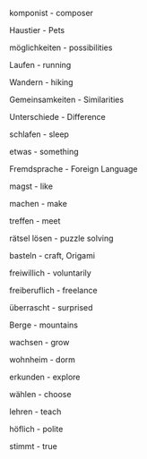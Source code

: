 komponist - composer

Haustier - Pets

möglichkeiten - possibilities

Laufen - running

Wandern - hiking

Gemeinsamkeiten - Similarities

Unterschiede - Difference

schlafen - sleep

etwas - something

Fremdsprache - Foreign Language

magst - like

machen - make

treffen - meet

rätsel lösen - puzzle solving

basteln - craft, Origami

freiwillich - voluntarily

freiberuflich - freelance

überrascht - surprised

Berge - mountains

wachsen - grow

wohnheim - dorm

erkunden - explore

wählen - choose

lehren - teach

höflich - polite

stimmt - true